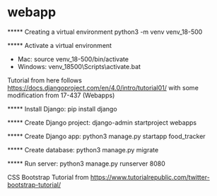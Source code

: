 # webapp

***** Creating a virtual environment
python3 -m venv venv_18-500

***** Activate a virtual environment
- Mac: source venv_18-500/bin/activate
- Windows: venv_18500\Scripts\activate.bat


Tutorial from here follows https://docs.djangoproject.com/en/4.0/intro/tutorial01/
with some modification from 17-437 (Webapps)

***** Install Django: 
pip install django

***** Create Django project: 
django-admin startproject webapps

***** Create Django app: 
python3 manage.py startapp food_tracker

***** Create database: 
python3 manage.py migrate

***** Run server: 
python3 manage.py runserver 8080



CSS Bootstrap Tutorial from https://www.tutorialrepublic.com/twitter-bootstrap-tutorial/